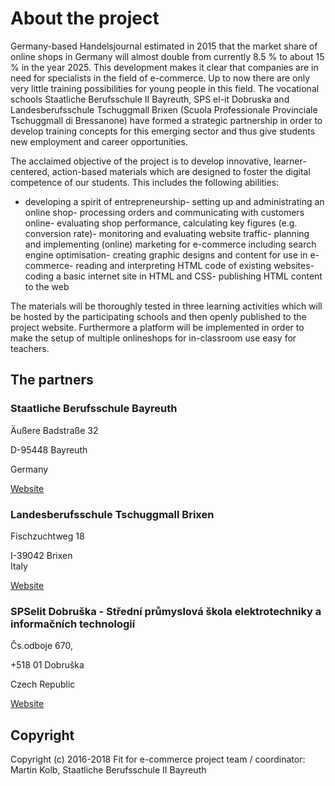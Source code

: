 # About the project

Germany-based Handelsjournal estimated in 2015 that the market share of online shops in Germany will almost double from currently 8.5 % to about 15 % in the year 2025. This development makes it clear that companies are in need for specialists in the field of e-commerce. Up to now there are only very little training possibilities for young people in this field. The vocational schools Staatliche Berufsschule II Bayreuth, SPS el-it Dobruska and Landesberufsschule Tschuggmall Brixen \(Scuola Professionale Provinciale Tschuggmall di Bressanone\) have formed a strategic partnership in order to develop training concepts for this emerging sector and thus give students new employment and career opportunities.

The acclaimed objective of the project is to develop innovative, learner-centered, action-based materials which are designed to foster the digital competence of our students. This includes the following abilities:

* developing a spirit of entrepreneurship- setting up and administrating an online shop- processing orders and communicating with customers online- evaluating shop performance, calculating key figures \(e.g. conversion rate\)- monitoring and evaluating website traffic- planning and implementing \(online\) marketing for e-commerce including search engine optimisation- creating graphic designs and content for use in e-commerce- reading and interpreting HTML code of existing websites- coding a basic internet site in HTML and CSS- publishing HTML content to the web

The materials will be thoroughly tested in three learning activities which will be hosted by the participating schools and then openly published to the project website. Furthermore a platform will be implemented in order to make the setup of multiple onlineshops for in-classroom use easy for teachers.

## The partners

### Staatliche Berufsschule Bayreuth

Äußere Badstraße 32

D-95448 Bayreuth

Germany

[Website](http://kbs-bth.de)

### Landesberufsschule Tschuggmall Brixen

Fischzuchtweg 18

I-39042 Brixen  
Italy

[Website](http://www.tschuggmall.berufsschule.it)

### SPSelit Dobruška - Střední průmyslová škola elektrotechniky a informačních technologií

Čs.odboje 670,

+518 01 Dobruška

Czech Republic

[Website](https://spselitdobruska.cz)

## Copyright

Copyright \(c\) 2016-2018 Fit for e-commerce project team / coordinator: Martin Kolb, Staatliche Berufsschule II Bayreuth

